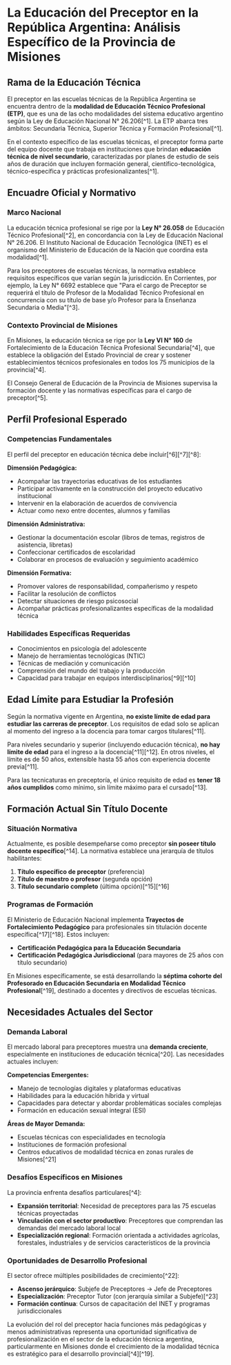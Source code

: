# La Educación del Preceptor en la República Argentina: Análisis Específico de la Provincia de Misiones

## Rama de la Educación Técnica

El preceptor en las escuelas técnicas de la República Argentina se encuentra dentro de la **modalidad de Educación Técnico Profesional (ETP)**, que es una de las ocho modalidades del sistema educativo argentino según la Ley de Educación Nacional N° 26.206[^1]. La ETP abarca tres ámbitos: Secundaria Técnica, Superior Técnica y Formación Profesional[^1].

En el contexto específico de las escuelas técnicas, el preceptor forma parte del equipo docente que trabaja en instituciones que brindan **educación técnica de nivel secundario**, caracterizadas por planes de estudio de seis años de duración que incluyen formación general, científico-tecnológica, técnico-específica y prácticas profesionalizantes[^1].

## Encuadre Oficial y Normativo

### Marco Nacional

La educación técnica profesional se rige por la **Ley N° 26.058** de Educación Técnico Profesional[^2], en concordancia con la Ley de Educación Nacional N° 26.206. El Instituto Nacional de Educación Tecnológica (INET) es el organismo del Ministerio de Educación de la Nación que coordina esta modalidad[^1].

Para los preceptores de escuelas técnicas, la normativa establece requisitos específicos que varían según la jurisdicción. En Corrientes, por ejemplo, la Ley N° 6692 establece que "Para el cargo de Preceptor se requerirá el título de Profesor de la Modalidad Técnico Profesional en concurrencia con su título de base y/o Profesor para la Enseñanza Secundaria o Media"[^3].

### Contexto Provincial de Misiones

En Misiones, la educación técnica se rige por la **Ley VI N° 160** de Fortalecimiento de la Educación Técnica Profesional Secundaria[^4], que establece la obligación del Estado Provincial de crear y sostener establecimientos técnicos profesionales en todos los 75 municipios de la provincia[^4].

El Consejo General de Educación de la Provincia de Misiones supervisa la formación docente y las normativas específicas para el cargo de preceptor[^5].

## Perfil Profesional Esperado

### Competencias Fundamentales

El perfil del preceptor en educación técnica debe incluir[^6][^7][^8]:

**Dimensión Pedagógica:**

- Acompañar las trayectorias educativas de los estudiantes
- Participar activamente en la construcción del proyecto educativo institucional
- Intervenir en la elaboración de acuerdos de convivencia
- Actuar como nexo entre docentes, alumnos y familias

**Dimensión Administrativa:**

- Gestionar la documentación escolar (libros de temas, registros de asistencia, libretas)
- Confeccionar certificados de escolaridad
- Colaborar en procesos de evaluación y seguimiento académico

**Dimensión Formativa:**

- Promover valores de responsabilidad, compañerismo y respeto
- Facilitar la resolución de conflictos
- Detectar situaciones de riesgo psicosocial
- Acompañar prácticas profesionalizantes específicas de la modalidad técnica


### Habilidades Específicas Requeridas

- Conocimientos en psicología del adolescente
- Manejo de herramientas tecnológicas (NTIC)
- Técnicas de mediación y comunicación
- Comprensión del mundo del trabajo y la producción
- Capacidad para trabajar en equipos interdisciplinarios[^9][^10]


## Edad Límite para Estudiar la Profesión

Según la normativa vigente en Argentina, **no existe límite de edad para estudiar las carreras de preceptor**. Los requisitos de edad solo se aplican al momento del ingreso a la docencia para tomar cargos titulares[^11].

Para niveles secundario y superior (incluyendo educación técnica), **no hay límite de edad** para el ingreso a la docencia[^11][^12]. En otros niveles, el límite es de 50 años, extensible hasta 55 años con experiencia docente previa[^11].

Para las tecnicaturas en preceptoría, el único requisito de edad es **tener 18 años cumplidos** como mínimo, sin límite máximo para el cursado[^13].

## Formación Actual Sin Título Docente

### Situación Normativa

Actualmente, es posible desempeñarse como preceptor **sin poseer título docente específico**[^14]. La normativa establece una jerarquía de títulos habilitantes:

1. **Título específico de preceptor** (preferencia)
2. **Título de maestro o profesor** (segunda opción)
3. **Título secundario completo** (última opción)[^15][^16]

### Programas de Formación

El Ministerio de Educación Nacional implementa **Trayectos de Fortalecimiento Pedagógico** para profesionales sin titulación docente específica[^17][^18]. Estos incluyen:

- **Certificación Pedagógica para la Educación Secundaria**
- **Certificación Pedagógica Jurisdiccional** (para mayores de 25 años con título secundario)

En Misiones específicamente, se está desarrollando la **séptima cohorte del Profesorado en Educación Secundaria en Modalidad Técnico Profesional**[^19], destinado a docentes y directivos de escuelas técnicas.

## Necesidades Actuales del Sector

### Demanda Laboral

El mercado laboral para preceptores muestra una **demanda creciente**, especialmente en instituciones de educación técnica[^20]. Las necesidades actuales incluyen:

**Competencias Emergentes:**

- Manejo de tecnologías digitales y plataformas educativas
- Habilidades para la educación híbrida y virtual
- Capacidades para detectar y abordar problemáticas sociales complejas
- Formación en educación sexual integral (ESI)

**Áreas de Mayor Demanda:**

- Escuelas técnicas con especialidades en tecnología
- Instituciones de formación profesional
- Centros educativos de modalidad técnica en zonas rurales de Misiones[^21]


### Desafíos Específicos en Misiones

La provincia enfrenta desafíos particulares[^4]:

- **Expansión territorial**: Necesidad de preceptores para las 75 escuelas técnicas proyectadas
- **Vinculación con el sector productivo**: Preceptores que comprendan las demandas del mercado laboral local
- **Especialización regional**: Formación orientada a actividades agrícolas, forestales, industriales y de servicios característicos de la provincia


### Oportunidades de Desarrollo Profesional

El sector ofrece múltiples posibilidades de crecimiento[^22]:

- **Ascenso jerárquico**: Subjefe de Preceptores → Jefe de Preceptores
- **Especialización**: Preceptor Tutor (con jerarquía similar a Subjefe)[^23]
- **Formación continua**: Cursos de capacitación del INET y programas jurisdiccionales

La evolución del rol del preceptor hacia funciones más pedagógicas y menos administrativas representa una oportunidad significativa de profesionalización en el sector de la educación técnica argentina, particularmente en Misiones donde el crecimiento de la modalidad técnica es estratégico para el desarrollo provincial[^4][^19].








